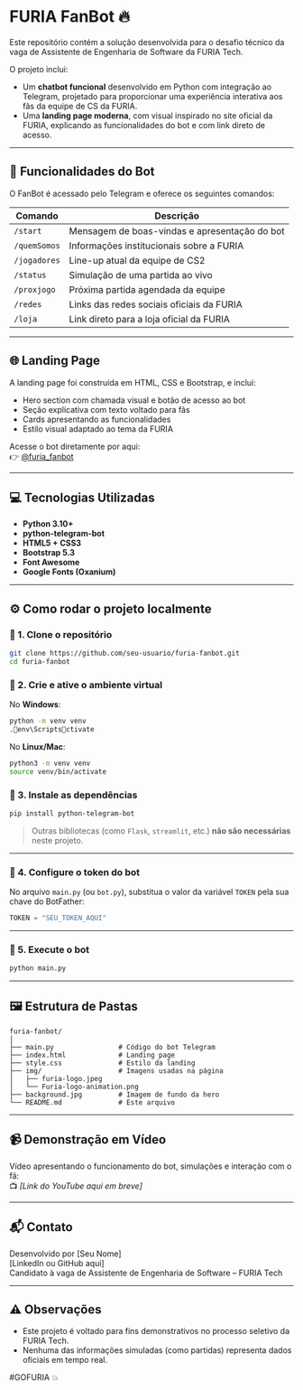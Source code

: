 # FURIA FanBot 🔥

Este repositório contém a solução desenvolvida para o desafio técnico da vaga de Assistente de Engenharia de Software da FURIA Tech.

O projeto inclui:

- Um **chatbot funcional** desenvolvido em Python com integração ao Telegram, projetado para proporcionar uma experiência interativa aos fãs da equipe de CS da FURIA.
- Uma **landing page moderna**, com visual inspirado no site oficial da FURIA, explicando as funcionalidades do bot e com link direto de acesso.

---

## 📌 Funcionalidades do Bot

O FanBot é acessado pelo Telegram e oferece os seguintes comandos:

| Comando        | Descrição                                                                 |
|----------------|---------------------------------------------------------------------------|
| `/start`       | Mensagem de boas-vindas e apresentação do bot                             |
| `/quemSomos`   | Informações institucionais sobre a FURIA                                  |
| `/jogadores`   | Line-up atual da equipe de CS2                                             |
| `/status`      | Simulação de uma partida ao vivo                                          |
| `/proxjogo`    | Próxima partida agendada da equipe                                        |
| `/redes`       | Links das redes sociais oficiais da FURIA                                 |
| `/loja`        | Link direto para a loja oficial da FURIA                                  |

---

## 🌐 Landing Page

A landing page foi construída em HTML, CSS e Bootstrap, e inclui:

- Hero section com chamada visual e botão de acesso ao bot
- Seção explicativa com texto voltado para fãs
- Cards apresentando as funcionalidades
- Estilo visual adaptado ao tema da FURIA

Acesse o bot diretamente por aqui:  
👉 [@furia_fanbot](http://t.me/FanDafuria_bot)

---

## 💻 Tecnologias Utilizadas

- **Python 3.10+**
- **python-telegram-bot**
- **HTML5 + CSS3**
- **Bootstrap 5.3**
- **Font Awesome**
- **Google Fonts (Oxanium)**

---

## ⚙️ Como rodar o projeto localmente

### 🔸 1. Clone o repositório

```bash
git clone https://github.com/seu-usuario/furia-fanbot.git
cd furia-fanbot
```

### 🔸 2. Crie e ative o ambiente virtual

No **Windows**:

```bash
python -m venv venv
.env\Scriptsctivate
```

No **Linux/Mac**:

```bash
python3 -m venv venv
source venv/bin/activate
```

### 🔸 3. Instale as dependências

```bash
pip install python-telegram-bot
```

> Outras bibliotecas (como `Flask`, `streamlit`, etc.) **não são necessárias** neste projeto.

---

### 🔸 4. Configure o token do bot

No arquivo `main.py` (ou `bot.py`), substitua o valor da variável `TOKEN` pela sua chave do BotFather:

```python
TOKEN = "SEU_TOKEN_AQUI"
```

---

### 🔸 5. Execute o bot

```bash
python main.py
```

---

## 🖼️ Estrutura de Pastas

```
furia-fanbot/
│
├── main.py                # Código do bot Telegram
├── index.html             # Landing page
├── style.css              # Estilo da landing
├── img/                   # Imagens usadas na página
│   ├── furia-logo.jpeg
│   └── Furia-logo-animation.png
├── background.jpg         # Imagem de fundo da hero
└── README.md              # Este arquivo
```

---

## 📹 Demonstração em Vídeo

Vídeo apresentando o funcionamento do bot, simulações e interação com o fã:  
📺 *[Link do YouTube aqui em breve]*

---

## 📬 Contato

Desenvolvido por [Seu Nome]  
[LinkedIn ou GitHub aqui]  
Candidato à vaga de Assistente de Engenharia de Software – FURIA Tech

---

## ⚠️ Observações

- Este projeto é voltado para fins demonstrativos no processo seletivo da FURIA Tech.
- Nenhuma das informações simuladas (como partidas) representa dados oficiais em tempo real.

#GOFURIA 💥
